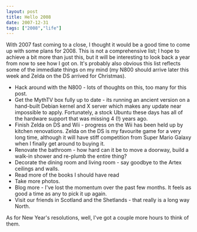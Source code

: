 ```yaml
---
layout: post
title: Hello 2008
date: 2007-12-31
tags: ["2008","life"]
---
```


With 2007 fast coming to a close, I thought it would be a good time to come up with some plans for 2008. This is not a comprehensive list; I hope to achieve a bit more than just this, but it will be interesting to look back a year from now to see how I got on. It's probably also obvious this list reflects some of the immediate things on my mind (my N800 should arrive later this week and Zelda on the DS arrived for Christmas).

*   Hack around with the N800 - lots of thoughts on this, too many for this post.
*   Get the MythTV box fully up to date - its running an ancient version on a hand-built Debian kernel and X server which makes any update near impossible to apply. Fortunately, a stock Ubuntu these days has all of the hardware support that was missing 4 (!) years ago.
*   Finish Zelda on DS and Wii - progress on the Wii has been held up by kitchen renovations. Zelda on the DS is my favourite game for a very long time, although it will have stiff competition from Super Mario Galaxy when I finally get around to buying it.
*   Renovate the bathroom - how hard can it be to move a doorway, build a walk-in shower and re-plumb the entire thing?
*   Decorate the dining room and living room - say goodbye to the Artex ceilings and walls.
*   Read more of the books I should have read
*   Take more photos.
*   Blog more - I've lost the momentum over the past few months. It feels as good a time as any to pick it up again.
*   Visit our friends in Scotland and the Shetlands - that really is a long way North.

As for New Year's resolutions, well, I've got a couple more hours to think of them.